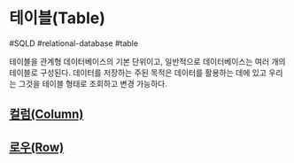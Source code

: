 # 테이블(Table)

#SQLD #relational-database #table

테이블을 관계형 데이터베이스의 기본 단위이고, 일반적으로 데이터베이스는 여러 개의 테이블로 구성된다.
데이터를 저장하는 주된 목적은 데이터를 활용하는 데에 있고 우리는 그것을 테이블 형태로 조회하고 변경 가능하다.

## [컬럼(Column)](컬럼(Column).md)

## [로우(Row)](로우(Row).md)

